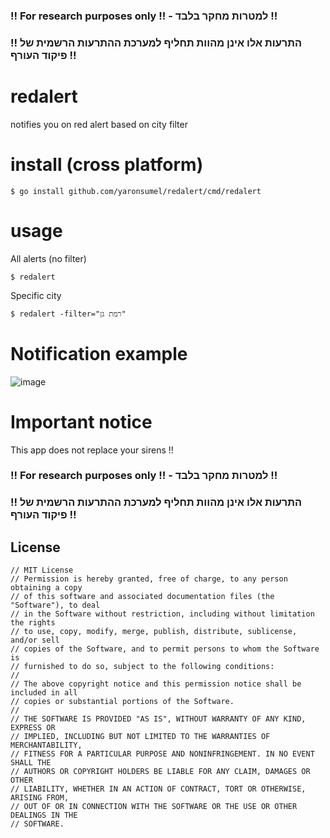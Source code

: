 ### !! For research purposes only !! -  למטרות מחקר בלבד !! 
### !! התרעות אלו אינן מהוות תחליף למערכת ההתרעות הרשמית של פיקוד העורף !!

# redalert
notifies you on red alert based on city filter 

# install (cross platform)

`$ go install github.com/yaronsumel/redalert/cmd/redalert`

# usage

All alerts (no filter)

`$ redalert`

Specific city

`$ redalert -filter="רמת גן"`

# Notification example 

![image](https://user-images.githubusercontent.com/4710984/118363641-02b7eb00-b59e-11eb-8eb5-1708b929a292.png)

# Important notice

This app does not replace your sirens !! 

### !! For research purposes only !! -  למטרות מחקר בלבד !! 
### !! התרעות אלו אינן מהוות תחליף למערכת ההתרעות הרשמית של פיקוד העורף !!

## License
```
// MIT License
// Permission is hereby granted, free of charge, to any person obtaining a copy
// of this software and associated documentation files (the "Software"), to deal
// in the Software without restriction, including without limitation the rights
// to use, copy, modify, merge, publish, distribute, sublicense, and/or sell
// copies of the Software, and to permit persons to whom the Software is
// furnished to do so, subject to the following conditions:
//
// The above copyright notice and this permission notice shall be included in all
// copies or substantial portions of the Software.
//
// THE SOFTWARE IS PROVIDED "AS IS", WITHOUT WARRANTY OF ANY KIND, EXPRESS OR
// IMPLIED, INCLUDING BUT NOT LIMITED TO THE WARRANTIES OF MERCHANTABILITY,
// FITNESS FOR A PARTICULAR PURPOSE AND NONINFRINGEMENT. IN NO EVENT SHALL THE
// AUTHORS OR COPYRIGHT HOLDERS BE LIABLE FOR ANY CLAIM, DAMAGES OR OTHER
// LIABILITY, WHETHER IN AN ACTION OF CONTRACT, TORT OR OTHERWISE, ARISING FROM,
// OUT OF OR IN CONNECTION WITH THE SOFTWARE OR THE USE OR OTHER DEALINGS IN THE
// SOFTWARE.
```
